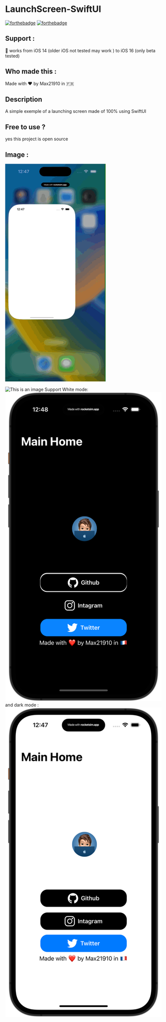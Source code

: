 # LaunchScreen-SwiftUI
[![forthebadge](https://forthebadge.com/images/badges/built-with-love.svg)](https://forthebadge.com)
[![forthebadge](https://forthebadge.com/images/badges/made-with-swift.svg)](https://forthebadge.com)

## Support :
📱 works from iOS 14 (older iOS not tested may work ) to iOS 16 (only beta tested)
## Who made this :
Made with ❤️ by Max21910 in 🇫🇷
## Description
A simple exemple of a launching screen made of 100% using SwiftUI


## Free to use ?
yes this project is open source 

## Image :
![This is an image](img/Vid1.gif)

![This is an image](img/Vid2.png)
Support White mode: 
![This is an image](img/1.png)
and dark mode :
![This is an image](img/2.png)


